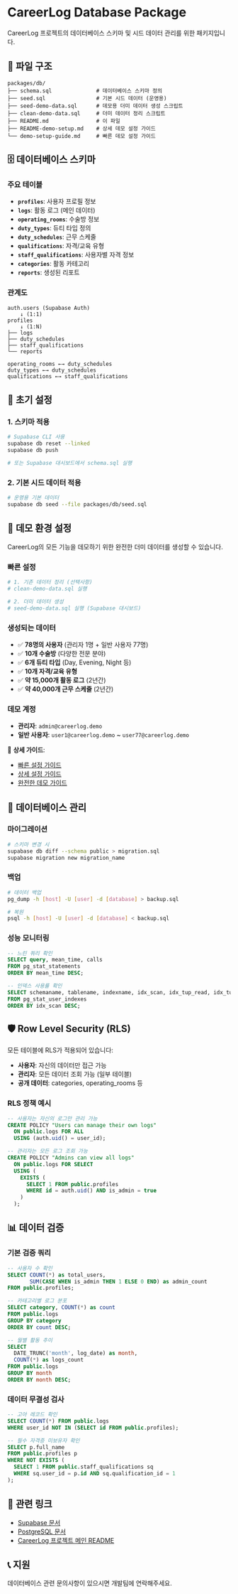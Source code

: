 # CareerLog Database Package

CareerLog 프로젝트의 데이터베이스 스키마 및 시드 데이터 관리를 위한 패키지입니다.

## 📁 파일 구조

```
packages/db/
├── schema.sql              # 데이터베이스 스키마 정의
├── seed.sql                # 기본 시드 데이터 (운영용)
├── seed-demo-data.sql      # 데모용 더미 데이터 생성 스크립트
├── clean-demo-data.sql     # 더미 데이터 정리 스크립트
├── README.md               # 이 파일
├── README-demo-setup.md    # 상세 데모 설정 가이드
└── demo-setup-guide.md     # 빠른 데모 설정 가이드
```

## 🗄️ 데이터베이스 스키마

### 주요 테이블
- **`profiles`**: 사용자 프로필 정보
- **`logs`**: 활동 로그 (메인 데이터)
- **`operating_rooms`**: 수술방 정보
- **`duty_types`**: 듀티 타입 정의
- **`duty_schedules`**: 근무 스케줄
- **`qualifications`**: 자격/교육 유형
- **`staff_qualifications`**: 사용자별 자격 정보
- **`categories`**: 활동 카테고리
- **`reports`**: 생성된 리포트

### 관계도
```
auth.users (Supabase Auth)
    ↓ (1:1)
profiles
    ↓ (1:N)
├── logs
├── duty_schedules
├── staff_qualifications
└── reports

operating_rooms ←→ duty_schedules
duty_types ←→ duty_schedules
qualifications ←→ staff_qualifications
```

## 🚀 초기 설정

### 1. 스키마 적용
```bash
# Supabase CLI 사용
supabase db reset --linked
supabase db push

# 또는 Supabase 대시보드에서 schema.sql 실행
```

### 2. 기본 시드 데이터 적용
```bash
# 운영용 기본 데이터
supabase db seed --file packages/db/seed.sql
```

## 🎪 데모 환경 설정

CareerLog의 모든 기능을 데모하기 위한 완전한 더미 데이터를 생성할 수 있습니다.

### 빠른 설정
```bash
# 1. 기존 데이터 정리 (선택사항)
# clean-demo-data.sql 실행

# 2. 더미 데이터 생성  
# seed-demo-data.sql 실행 (Supabase 대시보드)
```

### 생성되는 데이터
- ✅ **78명의 사용자** (관리자 1명 + 일반 사용자 77명)
- ✅ **10개 수술방** (다양한 전문 분야)
- ✅ **6개 듀티 타입** (Day, Evening, Night 등)
- ✅ **10개 자격/교육 유형**
- ✅ **약 15,000개 활동 로그** (2년간)
- ✅ **약 40,000개 근무 스케줄** (2년간)

### 데모 계정
- **관리자**: `admin@careerlog.demo`
- **일반 사용자**: `user1@careerlog.demo` ~ `user77@careerlog.demo`

📖 **상세 가이드**: 
- [빠른 설정 가이드](./demo-setup-guide.md)
- [상세 설정 가이드](./README-demo-setup.md)
- [완전한 데모 가이드](./complete-demo-guide.md)

## 🔧 데이터베이스 관리

### 마이그레이션
```bash
# 스키마 변경 시
supabase db diff --schema public > migration.sql
supabase migration new migration_name
```

### 백업
```bash
# 데이터 백업
pg_dump -h [host] -U [user] -d [database] > backup.sql

# 복원
psql -h [host] -U [user] -d [database] < backup.sql
```

### 성능 모니터링
```sql
-- 느린 쿼리 확인
SELECT query, mean_time, calls 
FROM pg_stat_statements 
ORDER BY mean_time DESC;

-- 인덱스 사용률 확인
SELECT schemaname, tablename, indexname, idx_scan, idx_tup_read, idx_tup_fetch
FROM pg_stat_user_indexes
ORDER BY idx_scan DESC;
```

## 🛡️ Row Level Security (RLS)

모든 테이블에 RLS가 적용되어 있습니다:

- **사용자**: 자신의 데이터만 접근 가능
- **관리자**: 모든 데이터 조회 가능 (일부 테이블)
- **공개 데이터**: categories, operating_rooms 등

### RLS 정책 예시
```sql
-- 사용자는 자신의 로그만 관리 가능
CREATE POLICY "Users can manage their own logs" 
  ON public.logs FOR ALL 
  USING (auth.uid() = user_id);

-- 관리자는 모든 로그 조회 가능
CREATE POLICY "Admins can view all logs" 
  ON public.logs FOR SELECT 
  USING (
    EXISTS (
      SELECT 1 FROM public.profiles 
      WHERE id = auth.uid() AND is_admin = true
    )
  );
```

## 📊 데이터 검증

### 기본 검증 쿼리
```sql
-- 사용자 수 확인
SELECT COUNT(*) as total_users,
       SUM(CASE WHEN is_admin THEN 1 ELSE 0 END) as admin_count
FROM public.profiles;

-- 카테고리별 로그 분포
SELECT category, COUNT(*) as count
FROM public.logs 
GROUP BY category 
ORDER BY count DESC;

-- 월별 활동 추이
SELECT 
  DATE_TRUNC('month', log_date) as month,
  COUNT(*) as logs_count
FROM public.logs 
GROUP BY month 
ORDER BY month DESC;
```

### 데이터 무결성 검사
```sql
-- 고아 레코드 확인
SELECT COUNT(*) FROM public.logs 
WHERE user_id NOT IN (SELECT id FROM public.profiles);

-- 필수 자격증 미보유자 확인
SELECT p.full_name 
FROM public.profiles p
WHERE NOT EXISTS (
  SELECT 1 FROM public.staff_qualifications sq
  WHERE sq.user_id = p.id AND sq.qualification_id = 1
);
```

## 🔗 관련 링크

- [Supabase 문서](https://supabase.com/docs)
- [PostgreSQL 문서](https://www.postgresql.org/docs/)
- [CareerLog 프로젝트 메인 README](../../README.md)

## 📞 지원

데이터베이스 관련 문의사항이 있으시면 개발팀에 연락해주세요. 
